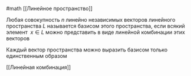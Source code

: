 #math 
[[Линейное пространство]]

Любая совокупность $n$ линейно независимых векторов линейного пространства $L$ называется базисом этого пространства, если всякий элемент  $x \in L$ можно представить в виде линейной комбинации этих векторов

Каждый вектор пространства можно выразить базисом только единственным образом

[[Линейная комбинация]]

